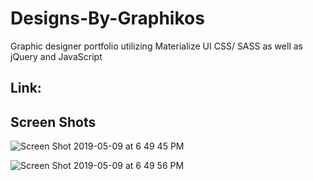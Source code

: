 # Designs-By-Graphikos
Graphic designer portfolio utilizing Materialize UI CSS/ SASS as well as jQuery and JavaScript
 
## Link:

## Screen Shots
![Screen Shot 2019-05-09 at 6 49 45 PM](https://user-images.githubusercontent.com/38046425/57491569-66123280-728b-11e9-9186-1a6e5022b26c.png)

![Screen Shot 2019-05-09 at 6 49 56 PM](https://user-images.githubusercontent.com/38046425/57491571-67435f80-728b-11e9-9694-e6d8423a2721.png)
